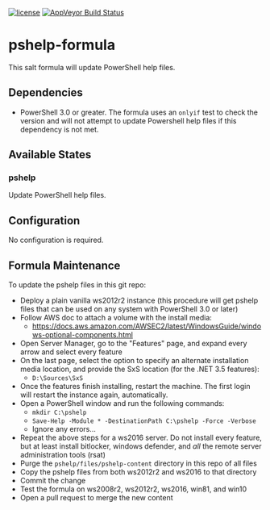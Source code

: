 [![license](https://img.shields.io/github/license/plus3it/pshelp-formula.svg)](./LICENSE)
[![AppVeyor Build Status](https://ci.appveyor.com/api/projects/status/github/plus3it/pshelp-formula?branch=master&svg=true)](https://ci.appveyor.com/project/plus3it/pshelp-formula)

# pshelp-formula

This salt formula will update PowerShell help files.

## Dependencies
-   PowerShell 3.0 or greater. The formula uses an `onlyif` test to check the
    version and will not attempt to update Powershell help files if this
    dependency is not met.

## Available States

### pshelp

Update PowerShell help files.

## Configuration
No configuration is required.

## Formula Maintenance

To update the pshelp files in this git repo:

-   Deploy a plain vanilla ws2012r2 instance (this procedure will get pshelp
    files that can be used on any system with PowerShell 3.0 or later)
-   Follow AWS doc to attach a volume with the install media:
    -   <https://docs.aws.amazon.com/AWSEC2/latest/WindowsGuide/windows-optional-components.html>
-   Open Server Manager, go to the "Features" page, and expand every arrow and
    select every feature
-   On the last page, select the option to specify an alternate installation media
    location, and provide the SxS location (for the .NET 3.5 features):
    -   `D:\Sources\SxS`
-   Once the features finish installing, restart the machine. The first login
    will restart the instance again, automatically.
-   Open a PowerShell window and run the following commands:
    -   `mkdir C:\pshelp`
    -   `Save-Help -Module * -DestinationPath C:\pshelp -Force -Verbose`
    -   Ignore any errors...
-   Repeat the above steps for a ws2016 server. Do not install every feature,
    but at least install bitlocker, windows defender, and _all_ the remote server
    administration tools (rsat)
-   Purge the `pshelp/files/pshelp-content` directory in this repo of all files
-   Copy the pshelp files from both ws2012r2 and ws2016 to that directory
-   Commit the change
-   Test the formula on ws2008r2, ws2012r2, ws2016, win81, and win10
-   Open a pull request to merge the new content
